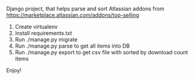 Django project, that helps parse and sort Atlassian addons from https://marketplace.atlassian.com/addons/top-selling

1) Create virtualenv
2) Install requirements.txt
3) Run ./manage.py migrate
4) Run ./manage.py parse to get all items into DB
5) Run ./manage.py export to get csv file with sorted by download count items

Enjoy!